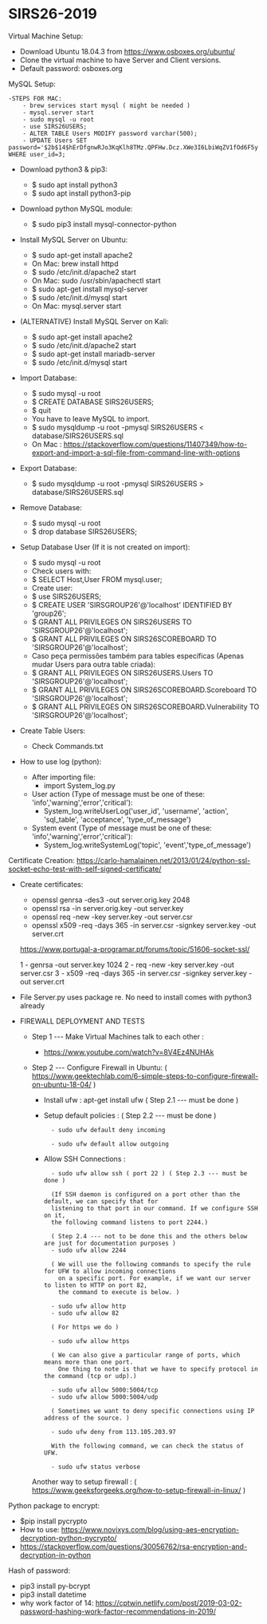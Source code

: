 # SIRS26-2019

Virtual Machine Setup:
- Download Ubuntu 18.04.3 from https://www.osboxes.org/ubuntu/
- Clone the virtual machine to have Server and Client versions.
- Default password: osboxes.org

MySQL Setup:

	-STEPS FOR MAC:
		- brew services start mysql ( might be needed )
		- mysql.server start
		- sudo mysql -u root
		- use SIRS26USERS;
		- ALTER TABLE Users MODIFY password varchar(500);
		- UPDATE Users SET password='$2b$14$hErDfgnwRJo3KqKlh8TMz.QPFHw.Dcz.XWe3I6LbiWqZV1fOd6F5y' WHERE user_id=3;
		
- Download python3 & pip3:
	- $ sudo apt install python3
	- $ sudo apt install python3-pip 
- Download python MySQL module: 
	- $ sudo pip3 install mysql-connector-python
- Install MySQL Server on Ubuntu: 
	- $ sudo apt-get install apache2
	- On Mac: brew install httpd
	- $ sudo /etc/init.d/apache2 start
	- On Mac: sudo /usr/sbin/apachectl start
	- $ sudo apt-get install mysql-server
	- $ sudo /etc/init.d/mysql start
	- On Mac:  mysql.server start
- (ALTERNATIVE) Install MySQL Server on Kali: 
	- $ sudo apt-get install apache2
	- $ sudo /etc/init.d/apache2 start
	- $ sudo apt-get install mariadb-server
	- $ sudo /etc/init.d/mysql start
- Import Database:
	- $ sudo mysql -u root
	- $ CREATE DATABASE SIRS26USERS;
	- $ quit
	- You have to leave MySQL to import.
	- $ sudo mysqldump -u root -pmysql SIRS26USERS < database/SIRS26USERS.sql
	- On Mac : https://stackoverflow.com/questions/11407349/how-to-export-and-import-a-sql-file-from-command-line-with-options
- Export Database:
	- $ sudo mysqldump -u root -pmysql SIRS26USERS > database/SIRS26USERS.sql
- Remove Database:
	- $ sudo mysql -u root
	- $ drop database SIRS26USERS;
- Setup Database User (If it is not created on import):
	- $ sudo mysql -u root
	- Check users with:
	- $ SELECT Host,User FROM mysql.user;
	- Create user:
	- $ use SIRS26USERS;
	- $ CREATE USER 'SIRSGROUP26'@'localhost' IDENTIFIED BY 'group26';
	- $ GRANT ALL PRIVILEGES ON SIRS26USERS TO 'SIRSGROUP26'@'localhost';
	- $ GRANT ALL PRIVILEGES ON SIRS26SCOREBOARD TO 'SIRSGROUP26'@'localhost';
	- Caso peça permissões também para tables específicas (Apenas mudar Users para outra table criada):
	- $ GRANT ALL PRIVILEGES ON SIRS26USERS.Users TO 'SIRSGROUP26'@'localhost';
	- $ GRANT ALL PRIVILEGES ON SIRS26SCOREBOARD.Scoreboard TO 'SIRSGROUP26'@'localhost';
	- $ GRANT ALL PRIVILEGES ON SIRS26SCOREBOARD.Vulnerability TO 'SIRSGROUP26'@'localhost';
- Create Table Users:
	- Check Commands.txt

- How to use log (python):
	- After importing file:
		- import System_log.py
	- User action (Type of message must be one of these: 'info','warning','error','critical'):
		- System_log.writeUserLog('user_id', 'username', 'action', 'sql_table', 'acceptance', 'type_of_message')
	- System event (Type of message must be one of these: 'info','warning','error','critical'):
		- System_log.writeSystemLog('topic', 'event','type_of_message')

Certificate Creation: https://carlo-hamalainen.net/2013/01/24/python-ssl-socket-echo-test-with-self-signed-certificate/ 

- Create certificates:
	- openssl genrsa -des3 -out server.orig.key 2048
	- openssl rsa -in server.orig.key -out server.key
	- openssl req -new -key server.key -out server.csr
	- openssl x509 -req -days 365 -in server.csr -signkey server.key -out server.crt
	
	https://www.portugal-a-programar.pt/forums/topic/51606-socket-ssl/
	
	1 - genrsa -out server.key 1024
	2 - req -new -key server.key -out server.csr
	3 - x509 -req -days 365 -in server.csr -signkey server.key -out server.crt


- File Server.py uses package re. No need to install comes with python3 already




- FIREWALL DEPLOYMENT AND TESTS

	- Step 1 --- Make Virtual Machines talk to each other :

		- https://www.youtube.com/watch?v=8V4Ez4NUHAk

	- Step 2 --- Configure Firewall in Ubuntu: ( https://www.geektechlab.com/6-simple-steps-to-configure-firewall-on-ubuntu-18-04/ )
		
		- Install ufw : apt-get install ufw ( Step 2.1 --- must be done )
		
		- Setup default policies : ( Step 2.2 --- must be done )
		
				- sudo ufw default deny incoming
				
				- sudo ufw default allow outgoing
				
		- Allow SSH Connections : 
		
				- sudo ufw allow ssh ( port 22 ) ( Step 2.3 --- must be done )

				(If SSH daemon is configured on a port other than the default, we can specify that for
				listening to that port in our command. If we configure SSH on it, 
				the following command listens to port 2244.)
				
				( Step 2.4 --- not to be done this and the others below are just for documentation purposes )
				- sudo ufw allow 2244  
				
				( We will use the following commands to specify the rule for UFW to allow incoming connections
				  on a specific port. For example, if we want our server to listen to HTTP on port 82,
				  the command to execute is below. )
				  
				- sudo ufw allow http
				- sudo ufw allow 82
			
				( For https we do )
				
				- sudo ufw allow https
			
				( We can also give a particular range of ports, which means more than one port. 
				  One thing to note is that we have to specify protocol in the command (tcp or udp).)
				  
				- sudo ufw allow 5000:5004/tcp
				- sudo ufw allow 5000:5004/udp

				( Sometimes we want to deny specific connections using IP address of the source. )

				- sudo ufw deny from 113.105.203.97

				With the following command, we can check the status of UFW.

				- sudo ufw status verbose
			
 		Another way to setup firewall :  ( https://www.geeksforgeeks.org/how-to-setup-firewall-in-linux/ )

Python package to encrypt:
- $pip install pycrypto
- How to use: https://www.novixys.com/blog/using-aes-encryption-decryption-python-pycrypto/
- https://stackoverflow.com/questions/30056762/rsa-encryption-and-decryption-in-python
	


Hash of password:
- pip3 install py-bcrypt
- pip3 install datetime
- why work factor of 14: https://cptwin.netlify.com/post/2019-03-02-password-hashing-work-factor-recommendations-in-2019/



